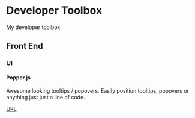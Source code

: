 # Developer Toolbox
My developer toolbox

## Front End

### UI

#### Popper.js
Awesome looking tooltips / popovers. Easily position tooltips, popovers or anything just just a line of code.

[URL](https://popper.js.org)
